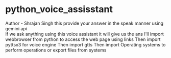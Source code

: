 # python_voice_assisstant
Author - Shrajan Singh
 this provide your answer in the speak manner using gemini api 
 <br>
 If we ask anything using this voice assistant it will give us the ans 
 I'll import webbrowser from python to access the web page using links 
 Then import pyttsx3 for voice engine 
 Then import gtts
 Then import Operating systems to perform operations  or export files from systems
 
